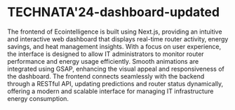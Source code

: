 # TECHNATA'24-dashboard-updated
 
The frontend of Ecointelligence is built using Next.js, providing an intuitive and interactive web dashboard that displays real-time router activity, energy savings, and heat management insights. With a focus on user experience, the interface is designed to allow IT administrators to monitor router performance and energy usage efficiently. Smooth animations are integrated using GSAP, enhancing the visual appeal and responsiveness of the dashboard. The frontend connects seamlessly with the backend through a RESTful API, updating predictions and router status dynamically, offering a modern and scalable interface for managing IT infrastructure energy consumption.
